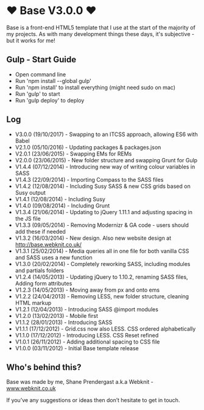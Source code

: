 ♥ Base V3.0.0 ♥ 
===============

Base is a front-end HTML5 template that I use at the start of the majority of my projects.
As with many development things these days, it's subjective - but it works for me!


Gulp - Start Guide
--------

- Open command line
- Run 'npm install --global gulp'
- Run 'npm install' to install everything (might need sudo on mac)
- Run 'gulp' to start
- Run 'gulp deploy' to deploy


Log
---

- V3.0.0 (19/10/2017) - Swapping to an ITCSS approach, allowing ES6 with Babel
- V2.1.0 (05/10/2016) - Updating packages & packages.json
- V2.0.1 (23/06/2015) - Swapping EMs for REMs
- V2.0.0 (23/06/2015) - New folder structure and swapping Grunt for Gulp
- V1.4.4 (07/12/2014) - Introducing new way of writing colour variables in SASS
- V1.4.3 (22/09/2014) - Importing Compass to the SASS files
- V1.4.2 (12/08/2014) - Including Susy SASS & new CSS grids based on Susy output
- V1.4.1 (12/08/2014) - Including Susy
- V1.4.0 (09/08/2014) - Including Grunt
- V1.3.4 (21/06/2014) - Updating to jQuery 1.11.1 and adjusting spacing in the JS file
- V1.3.3 (09/05/2014) - Removing Modernizr & GA code - users should add these if needed
- V1.3.2 (16/03/2014) - New design. Also new website design at http://base.webknit.co.uk/
- V1.3.1 (25/02/2014) - Media queries all in one file for both vanilla CSS and SASS uses a new function
- V1.3.0 (20/02/2014) - Completely reworking SASS, including modules and partials folders
- V1.2.4 (14/05/2013) - Updating jQuery to 1.10.2, renaming SASS files, Adding form attributes
- V1.2.3 (14/05/2013) - Moving away from px and onto ems
- V1.2.2 (24/04/2013) - Removing LESS, new folder structure, cleaning HTML markup
- V1.2.1 (12/04/2013) - Introducing SASS @import modules
- V1.2.0 (13/02/2013) - Mobile first
- V1.1.2 (28/01/2013) - Introducing SASS
- V1.1.1 (17/12/2012) - Grid.css now also LESS. CSS ordered alphabetically
- V1.1.0 (17/12/2012) - Introducing LESS. CSS Reset refined
- V1.0.1 (26/11/2012) - Adding additional spacing to CSS file
- V1.0.0 (03/11/2012) - Initial Base template release


Who's behind this?
-------------

Base was made by me, Shane Prendergast a.k.a Webknit - www.webknit.co.uk

If you’ve any suggestions or ideas then don’t hesitate to get in touch. 

